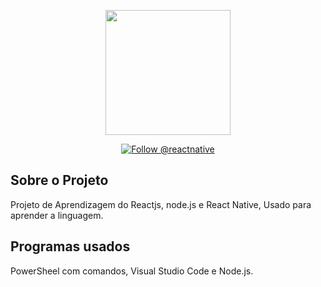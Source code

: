 <p align="center"><a href="https://mauriciosouza.com.br" target="_blank"><img src="https://mauriciosouza.com.br/wp-content/uploads/2021/11/icon.png" width="200"></a></p>

<p align="center">
  <a href="https://twitter.com/intent/follow?screen_name=mauricinsouza">
    <img src="https://img.shields.io/twitter/follow/mauricinsouza.svg?label=Follow%20@mauricinsouza" alt="Follow @reactnative" />
  </a>
</p>

## Sobre o Projeto

Projeto de Aprendizagem do Reactjs, node.js e React Native, Usado para aprender a linguagem.


## Programas usados

PowerSheel com comandos, Visual Studio Code e Node.js.
